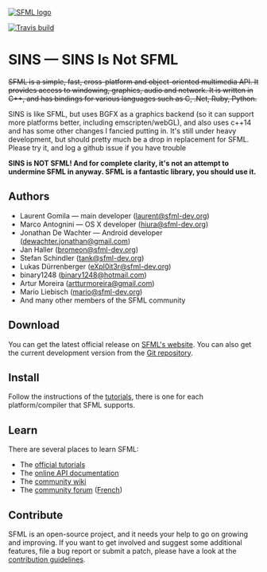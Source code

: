 [![SFML logo](https://www.sfml-dev.org/images/logo.png)](https://www.sfml-dev.org)

[![Travis build](https://travis-ci.org/JonnyPtn/SINS.svg?branch=master)](https://travis-ci.org/JonnyPtn/SINS)

# SINS — SINS Is Not SFML

~~SFML is a simple, fast, cross-platform and object-oriented multimedia API. It provides access to windowing, graphics, audio and network. It is written in C++, and has bindings for various languages such as C, .Net, Ruby, Python.~~

SINS is like SFML, but uses BGFX as a graphics backend (so it can support more platforms better, including emscripten/webGL), and also uses c++14 and has some other changes I fancied putting in. It's still under heavy development, but should pretty much be a drop in replacement for SFML. Please try it, and log a github issue if you have trouble

**SINS is NOT SFML! And for complete clarity, it's not an attempt to undermine SFML in anyway. SFML is a fantastic library, you should use it.**

## Authors

  - Laurent Gomila — main developer (laurent@sfml-dev.org)
  - Marco Antognini — OS X developer (hiura@sfml-dev.org)
  - Jonathan De Wachter — Android developer (dewachter.jonathan@gmail.com)
  - Jan Haller (bromeon@sfml-dev.org)
  - Stefan Schindler (tank@sfml-dev.org)
  - Lukas Dürrenberger (eXpl0it3r@sfml-dev.org)
  - binary1248 (binary1248@hotmail.com)
  - Artur Moreira (artturmoreira@gmail.com)
  - Mario Liebisch (mario@sfml-dev.org)
  - And many other members of the SFML community

## Download

You can get the latest official release on [SFML's website](https://www.sfml-dev.org/download.php). You can also get the current development version from the [Git repository](https://github.com/SFML/SFML).

## Install

Follow the instructions of the [tutorials](https://www.sfml-dev.org/tutorials/), there is one for each platform/compiler that SFML supports.

## Learn

There are several places to learn SFML:

  * The [official tutorials](https://www.sfml-dev.org/tutorials/)
  * The [online API documentation](https://www.sfml-dev.org/documentation/)
  * The [community wiki](https://github.com/SFML/SFML/wiki/)
  * The [community forum](https://en.sfml-dev.org/forums/) ([French](https://fr.sfml-dev.org/forums/))

## Contribute

SFML is an open-source project, and it needs your help to go on growing and improving. If you want to get involved and suggest some additional features, file a bug report or submit a patch, please have a look at the [contribution guidelines](https://www.sfml-dev.org/contribute.php).
